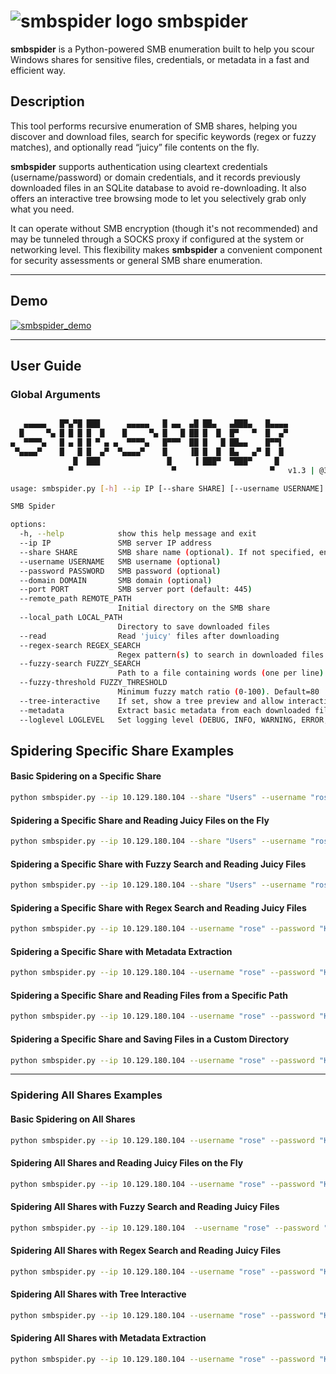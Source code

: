 # ![smbspider logo](https://dcollao.pages.dev/images/smbspider_logo.png) smbspider

**smbspider** is a Python-powered SMB enumeration built to help you scour Windows shares for sensitive files, credentials, or metadata in a fast and efficient way.

## Description

This tool performs recursive enumeration of SMB shares, helping you discover and download files, search for specific keywords (regex or fuzzy matches), and optionally read “juicy” file contents on the fly.

**smbspider** supports authentication using cleartext credentials (username/password) or domain credentials, and it records previously downloaded files in an SQLite database to avoid re-downloading. It also offers an interactive tree browsing mode to let you selectively grab only what you need.

It can operate without SMB encryption (though it's not recommended) and may be tunneled through a SOCKS proxy if configured at the system or networking level. This flexibility makes **smbspider** a convenient component for security assessments or general SMB share enumeration. 

---

## Demo

[![smbspider_demo](https://pub-526793ce32ed4b74b90d92d47d14ccc4.r2.dev/0121.gif)](https://pub-526793ce32ed4b74b90d92d47d14ccc4.r2.dev/smbspider_demo.mp4)

---

## User Guide

### Global Arguments

```bash

   ▄▄▄▄▄   █▀▄▀█ ███      ▄▄▄▄▄   █ ▄▄  ▄█ ██▄   ▄███▄   █▄▄▄▄ 
  █     ▀▄ █ █ █ █  █    █     ▀▄ █   █ ██ █  █  █▀   ▀  █  ▄▀ 
▄  ▀▀▀▀▄   █ ▄ █ █ ▀ ▄ ▄  ▀▀▀▀▄   █▀▀▀  ██ █   █ ██▄▄    █▀▀▌  
 ▀▄▄▄▄▀    █   █ █  ▄▀  ▀▄▄▄▄▀    █     ▐█ █  █  █▄   ▄▀ █  █  
              █  ███               █     ▐ ███▀  ▀███▀     █   
             ▀                      ▀                     ▀   v1.3 | @3ky_sec 

usage: smbspider.py [-h] --ip IP [--share SHARE] [--username USERNAME] [--password PASSWORD] [--domain DOMAIN] [--port PORT] [--remote_path REMOTE_PATH] [--local_path LOCAL_PATH] [--read] [--regex-search REGEX_SEARCH] [--fuzzy-search FUZZY_SEARCH] [--fuzzy-threshold FUZZY_THRESHOLD] [--tree-interactive] [--metadata] [--loglevel LOGLEVEL]

SMB Spider

options:
  -h, --help            show this help message and exit
  --ip IP               SMB server IP address
  --share SHARE         SMB share name (optional). If not specified, enumerates shares
  --username USERNAME   SMB username (optional)
  --password PASSWORD   SMB password (optional)
  --domain DOMAIN       SMB domain (optional)
  --port PORT           SMB server port (default: 445)
  --remote_path REMOTE_PATH
                        Initial directory on the SMB share
  --local_path LOCAL_PATH
                        Directory to save downloaded files
  --read                Read 'juicy' files after downloading
  --regex-search REGEX_SEARCH
                        Regex pattern(s) to search in downloaded files (e.g. 'password|credential|secret')
  --fuzzy-search FUZZY_SEARCH
                        Path to a file containing words (one per line) to fuzzy-search in downloaded files
  --fuzzy-threshold FUZZY_THRESHOLD
                        Minimum fuzzy match ratio (0-100). Default=80
  --tree-interactive    If set, show a tree preview and allow interactive selective download
  --metadata            Extract basic metadata from each downloaded file
  --loglevel LOGLEVEL   Set logging level (DEBUG, INFO, WARNING, ERROR, CRITICAL). Default=INFO
```

## Spidering Specific Share Examples

#### Basic Spidering on a Specific Share
```bash
python smbspider.py --ip 10.129.180.104 --share "Users" --username "rose" --password "KxEPkKe6R8su"
```

#### Spidering a Specific Share and Reading Juicy Files on the Fly
```bash
python smbspider.py --ip 10.129.180.104 --share "Users" --username "rose" --password "KxEPkKe6R8su" --read
```

#### Spidering a Specific Share with Fuzzy Search and Reading Juicy Files
```bash
python smbspider.py --ip 10.129.180.104 --share "Users" --username "rose" --password "KxEPkKe6R8su" --fuzzy-search common.txt --read
```

#### Spidering a Specific Share with Regex Search and Reading Juicy Files
```bash
python smbspider.py --ip 10.129.180.104 --username "rose" --password "KxEPkKe6R8su" --share "Users" --regex-search "password|secret" --read 
```

#### Spidering a Specific Share with Metadata Extraction
```bash
python smbspider.py --ip 10.129.180.104 --username "rose" --password "KxEPkKe6R8su" --share "Users" --read --metadata
```

#### Spidering a Specific Share and Reading Files from a Specific Path
```bash
python smbspider.py --ip 10.129.180.104 --username "rose" --password "KxEPkKe6R8su" --share "Users" --remote_path "\Default\Appdata\Local\Microsoft\Windows\WinX\Group3\" --read
```

#### Spidering a Specific Share and Saving Files in a Custom Directory
```bash
python smbspider.py --ip 10.129.180.104 --username "rose" --password "KxEPkKe6R8su" --share "Users" --remote_path "\Default\Appdata\Local\Microsoft\Windows\WinX\Group3" --local_path "Group_Downloads" --read
```

---

### Spidering All Shares Examples

#### Basic Spidering on All Shares
```bash
python smbspider.py --ip 10.129.180.104 --username "rose" --password "KxEPkKe6R8su"
```

#### Spidering All Shares and Reading Juicy Files on the Fly
```bash
python smbspider.py --ip 10.129.180.104 --username "rose" --password "KxEPkKe6R8su" --read
```

#### Spidering All Shares with Fuzzy Search and Reading Juicy Files
```bash
python smbspider.py --ip 10.129.180.104  --username "rose" --password "KxEPkKe6R8su" --fuzzy-search common.txt --read
```

#### Spidering All Shares with Regex Search and Reading Juicy Files
```bash
python smbspider.py --ip 10.129.180.104 --username "rose" --password "KxEPkKe6R8su" --regex-search "password|secret" --read 
```

#### Spidering All Shares with Tree Interactive
```bash
python smbspider.py --ip 10.129.180.104 --username "rose" --password "KxEPkKe6R8su" --read --tree-interactive
```

#### Spidering All Shares with Metadata Extraction
```bash
python smbspider.py --ip 10.129.180.104 --username "rose" --password "KxEPkKe6R8su" --read --metadata
```

